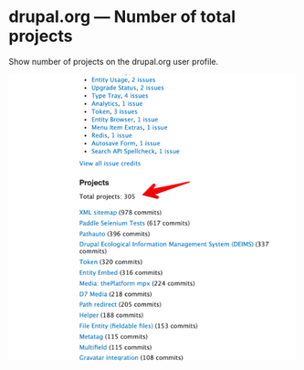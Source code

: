 # drupal.org — Number of total projects

 Show number of projects on the drupal.org user profile.

![Screenshot](screenshot.png)
